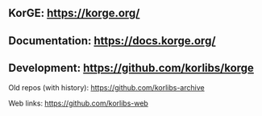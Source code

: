 ## KorGE: <https://korge.org/>
## Documentation: <https://docs.korge.org/>
## Development: <https://github.com/korlibs/korge>

Old repos (with history): <https://github.com/korlibs-archive>

Web links: <https://github.com/korlibs-web>

<!--

**Here are some ideas to get you started:**

🙋‍♀️ A short introduction - what is your organization all about?
🌈 Contribution guidelines - how can the community get involved?
👩‍💻 Useful resources - where can the community find your docs? Is there anything else the community should know?
🍿 Fun facts - what does your team eat for breakfast?
🧙 Remember, you can do mighty things with the power of [Markdown](https://docs.github.com/github/writing-on-github/getting-started-with-writing-and-formatting-on-github/basic-writing-and-formatting-syntax)
-->
